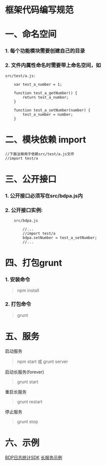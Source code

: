 # 框架代码编写规范

# 一、命名空间

### 1. 每个功能模块需要创建自己的目录

### 2. 文件内属性命名时需要带上命名空间，如

    src/test/a.js:
        
        var test_a_number = 1;

        function test_a_getNumber() {
            return test_a_number;
        }

        function test_a_setNumber(number) {
            test_a_number = number;
        }

# 二、模块依赖 import

    //下面注释用于依赖src/test/a.js文件
    //import test/a

# 三、公开接口

### 1. 公开接口必须写在src/bdpa.js内

### 2. 公开接口实例:
```
    src/bdpa.js
        
        //...
        //import test/a
        bdpa.setNumber = test_a_setNumber;
        //...
```

# 四、打包grunt
### 1. 安装命令 
> npm install
    
### 2. 打包命令 
> grunt

# 五、服务
启动服务 
  > npm start 或 grunt server

启动长服务(forever)
  > grunt start

重启长服务
  > grunt restart

停止服务
  > grunt stop

# 六、示例
[BDP日志统计SDK](http://git.haizhi.com/WEB/bdp-sdk-js)
[长服务示例](http://xf.test.bdp.cn/demo/example1/index.html)


